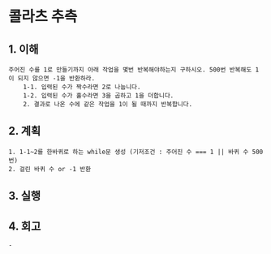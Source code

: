 # 콜라츠 추측

## 1. 이해
    주어진 수를 1로 만들기까지 아래 작업을 몇번 반복해야하는지 구하시오. 500번 반복해도 1이 되지 않으면 -1을 반환하라.
        1-1. 입력된 수가 짝수라면 2로 나눕니다. 
        1-2. 입력된 수가 홀수라면 3을 곱하고 1을 더합니다.
        2. 결과로 나온 수에 같은 작업을 1이 될 때까지 반복합니다.

## 2. 계획
    1. 1-1~2를 한바퀴로 하는 while문 생성 (기저조건 : 주어진 수 === 1 || 바퀴 수 500번)
    2. 걸린 바퀴 수 or -1 반환

## 3. 실행

## 4. 회고
    - 
